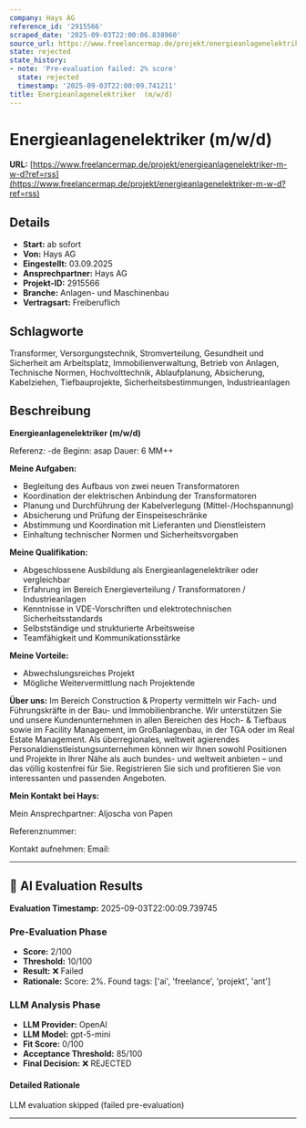 ```yaml
---
company: Hays AG
reference_id: '2915566'
scraped_date: '2025-09-03T22:00:06.838960'
source_url: https://www.freelancermap.de/projekt/energieanlagenelektriker-m-w-d?ref=rss
state: rejected
state_history:
- note: 'Pre-evaluation failed: 2% score'
  state: rejected
  timestamp: '2025-09-03T22:00:09.741211'
title: Energieanlagenelektriker  (m/w/d)
---
```



# Energieanlagenelektriker  (m/w/d)
**URL:** [https://www.freelancermap.de/projekt/energieanlagenelektriker-m-w-d?ref=rss](https://www.freelancermap.de/projekt/energieanlagenelektriker-m-w-d?ref=rss)
## Details
- **Start:** ab sofort
- **Von:** Hays AG
- **Eingestellt:** 03.09.2025
- **Ansprechpartner:** Hays AG
- **Projekt-ID:** 2915566
- **Branche:** Anlagen- und Maschinenbau
- **Vertragsart:** Freiberuflich

## Schlagworte
Transformer, Versorgungstechnik, Stromverteilung, Gesundheit und Sicherheit am Arbeitsplatz, Immobilienverwaltung, Betrieb von Anlagen, Technische Normen, Hochvolttechnik, Ablaufplanung, Absicherung, Kabelziehen, Tiefbauprojekte, Sicherheitsbestimmungen, Industrieanlagen

## Beschreibung
**Energieanlagenelektriker (m/w/d)**

Referenz: -de
Beginn: asap
Dauer: 6 MM++

**Meine Aufgaben:**

- Begleitung des Aufbaus von zwei neuen Transformatoren
- Koordination der elektrischen Anbindung der Transformatoren
- Planung und Durchführung der Kabelverlegung (Mittel-/Hochspannung)
- Absicherung und Prüfung der Einspeiseschränke
- Abstimmung und Koordination mit Lieferanten und Dienstleistern
- Einhaltung technischer Normen und Sicherheitsvorgaben

**Meine Qualifikation:**

- Abgeschlossene Ausbildung als Energieanlagenelektriker oder vergleichbar
- Erfahrung im Bereich Energieverteilung / Transformatoren / Industrieanlagen
- Kenntnisse in VDE-Vorschriften und elektrotechnischen Sicherheitsstandards
- Selbstständige und strukturierte Arbeitsweise
- Teamfähigkeit und Kommunikationsstärke

**Meine Vorteile:**

- Abwechslungsreiches Projekt
- Mögliche Weitervermittlung nach Projektende

**Über uns:**
Im Bereich Construction & Property vermitteln wir Fach- und Führungskräfte in der Bau- und Immobilienbranche. Wir unterstützen Sie und unsere Kundenunternehmen in allen Bereichen des Hoch- & Tiefbaus sowie im Facility Management, im Großanlagenbau, in der TGA oder im Real Estate Management. Als überregionales, weltweit agierendes Personaldienstleistungsunternehmen können wir Ihnen sowohl Positionen und Projekte in Ihrer Nähe als auch bundes- und weltweit anbieten – und das völlig kostenfrei für Sie. Registrieren Sie sich und profitieren Sie von interessanten und passenden Angeboten.

**Mein Kontakt bei Hays:**

Mein Ansprechpartner:
Aljoscha von Papen

Referenznummer:

Kontakt aufnehmen:
Email:

---

## 🤖 AI Evaluation Results

**Evaluation Timestamp:** 2025-09-03T22:00:09.739745

### Pre-Evaluation Phase
- **Score:** 2/100
- **Threshold:** 10/100
- **Result:** ❌ Failed
- **Rationale:** Score: 2%. Found tags: ['ai', 'freelance', 'projekt', 'ant']

### LLM Analysis Phase
- **LLM Provider:** OpenAI
- **LLM Model:** gpt-5-mini
- **Fit Score:** 0/100
- **Acceptance Threshold:** 85/100
- **Final Decision:** ❌ REJECTED

#### Detailed Rationale
LLM evaluation skipped (failed pre-evaluation)

---
